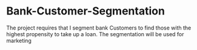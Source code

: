 # Bank-Customer-Segmentation
The project requires that I segment bank Customers to find those with the highest propensity to take up a loan. The segmentation will be used for marketing
